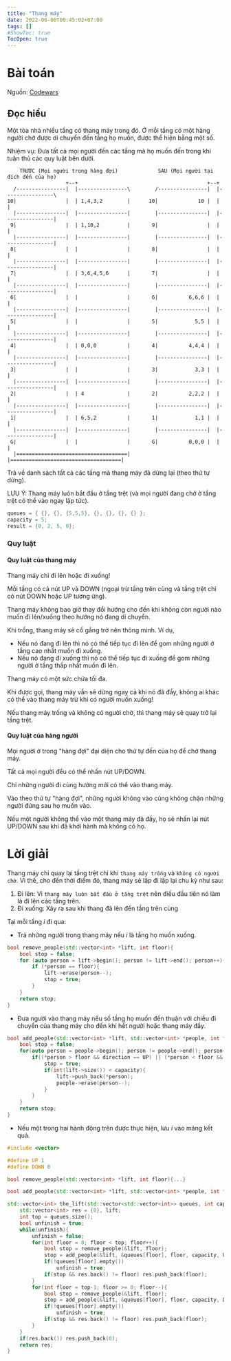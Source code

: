 ```yaml
---
title: "Thang máy"
date: 2022-06-06T00:45:02+07:00
tags: []
#ShowToc: true
TocOpen: true
---
```


# Bài toán
Nguồn: [Codewars](https://www.codewars.com/kata/58905bfa1decb981da00009e)
## Đọc hiểu
Một tòa nhà nhiều tầng có thang máy trong đó. Ở mỗi tầng có một hàng người chờ được di chuyển đến tầng họ muốn,  được thể hiện bằng một số.

Nhiệm vụ: Đưa tất cả mọi người đến các tầng mà họ muốn đến trong khi tuân thủ các quy luật bên dưới.
```text
    TRƯỚC (Mọi người trong hàng đợi)             SAU (Mọi người tại đích đến của họ)
                   +--+                                          +--+ 
  /----------------|  |----------------\        /----------------|  |----------------\
10|                |  | 1,4,3,2        |      10|             10 |  |                |
  |----------------|  |----------------|        |----------------|  |----------------|
 9|                |  | 1,10,2         |       9|                |  |                |
  |----------------|  |----------------|        |----------------|  |----------------|
 8|                |  |                |       8|                |  |                |
  |----------------|  |----------------|        |----------------|  |----------------|
 7|                |  | 3,6,4,5,6      |       7|                |  |                |
  |----------------|  |----------------|        |----------------|  |----------------|
 6|                |  |                |       6|          6,6,6 |  |                |
  |----------------|  |----------------|        |----------------|  |----------------|
 5|                |  |                |       5|            5,5 |  |                |
  |----------------|  |----------------|        |----------------|  |----------------|
 4|                |  | 0,0,0          |       4|          4,4,4 |  |                |
  |----------------|  |----------------|        |----------------|  |----------------|
 3|                |  |                |       3|            3,3 |  |                |
  |----------------|  |----------------|        |----------------|  |----------------|
 2|                |  | 4              |       2|          2,2,2 |  |                |
  |----------------|  |----------------|        |----------------|  |----------------|
 1|                |  | 6,5,2          |       1|            1,1 |  |                |
  |----------------|  |----------------|        |----------------|  |----------------|
 G|                |  |                |       G|          0,0,0 |  |                |
  |====================================|        |====================================|
```
Trả về danh sách tất cả các tầng mà thang máy đã dừng lại (theo thứ tự dừng).

LƯU Ý: Thang máy luôn bắt đầu ở tầng trệt (và mọi người đang chờ ở tầng trệt có thể vào ngay lập tức).

```cpp
queues = { {}, {}, {5,5,5}, {}, {}, {}, {} };
capacity = 5;
result = {0, 2, 5, 0};
```
### Quy luật
#### Quy luật của thang máy
Thang máy chỉ đi lên hoặc đi xuống!

Mỗi tầng có cả nút UP và DOWN (ngoại trừ tầng trên cùng và tầng trệt chỉ có nút DOWN hoặc UP tương ứng).

Thang máy không bao giờ thay đổi hướng cho đến khi không còn người nào muốn đi lên/xuống theo hướng nó đang di chuyển.

Khi trống, thang máy sẽ cố gắng trở nên thông minh. Ví dụ,
- Nếu nó đang đi lên thì nó có thể tiếp tục đi lên để gom những người ở tầng cao nhất muốn đi xuống.
- Nếu nó đang đi xuống thì nó có thể tiếp tục đi xuống để gom những người ở tầng thấp nhất muốn đi lên.

Thang máy có một sức chứa tối đa.

Khi được gọi, thang máy vẫn sẽ dừng ngay cả khi nó đã đầy, không ai khác có thể vào thang máy trừ khi có người muốn xuống!

Nếu thang máy trống và không có người chờ, thì thang máy sẽ quay trở lại tầng trệt.

#### Quy luật của hàng người
Mọi người ở trong "hàng đợi" đại diện cho thứ tự đến của họ để chờ thang máy.

Tất cả mọi người đều có thể nhấn nút UP/DOWN.

Chỉ những người đi cùng hướng mới có thể vào thang máy.

Vào theo thứ tự "hàng đợi", những người không vào cũng không chặn những người đứng sau họ muốn vào.

Nếu một người không thể vào một thang máy đã đầy, họ sẽ nhấn lại nút UP/DOWN sau khi đã khởi hành mà không có họ.

# Lời giải
Thang máy chỉ quay lại tầng trệt chỉ khi `thang máy trống` và `không có người chờ`. Vì thế, cho đến thời điểm đó, thang máy sẽ lặp đi lặp lại chu kỳ như sau:
1. Đi lên: Vì `thang máy luôn bắt đầu ở tầng trệt` nên điều đầu tiên nó làm là đi lên các tầng trên. 
2. Đi xuống: Xảy ra sau khi thang đã lên đến tầng trên cùng

Tại mỗi tầng $i$ đi qua:
- Trả những người trong thang máy nếu $i$ là tầng họ muốn xuống.
```cpp
bool remove_people(std::vector<int> *lift, int floor){
    bool stop = false;
    for (auto person = lift->begin(); person != lift->end(); person++){
        if (*person == floor){
            lift->erase(person--);
            stop = true;
        }     
    }
    return stop;
}
```
- Đưa người vào thang máy nếu số tầng họ muốn đến thuận với chiều đi chuyển của thang máy cho đến khi hết người hoặc thang máy đầy.
```cpp
bool add_people(std::vector<int> *lift, std::vector<int> *people, int floor, int capacity, int direction){
    bool stop = false;
    for(auto person = people->begin(); person != people->end(); person++){
        if((*person > floor && direction == UP) || (*person < floor && direction == DOWN)){
            stop = true;
            if(int(lift->size()) < capacity){
                lift->push_back(*person);
                people->erase(person--);
            }
        }
    }
    return stop;
}
```
- Nếu một trong hai hành động trên được thực hiện, lưu $i$ vào mảng kết quả.
```cpp
#include <vector>

#define UP 1
#define DOWN 0

bool remove_people(std::vector<int> *lift, int floor){...}

bool add_people(std::vector<int> *lift, std::vector<int> *people, int floor, int capacity, int direction){...}

std::vector<int> the_lift(std::vector<std::vector<int>> queues, int capacity) {
    std::vector<int> res = {0}, lift;
    int top = queues.size();
    bool unfinish = true;
    while(unfinish){
        unfinish = false;
        for(int floor = 0; floor < top; floor++){
            bool stop = remove_people(&lift, floor);
            stop = add_people(&lift, &queues[floor], floor, capacity, UP) || stop;
            if(!queues[floor].empty())
                unfinish = true;
            if(stop && res.back() != floor) res.push_back(floor);
        }
        for(int floor = top-1; floor >= 0; floor--){
            bool stop = remove_people(&lift, floor);
            stop = add_people(&lift, &queues[floor], floor, capacity, DOWN) || stop;
            if(!queues[floor].empty())
                unfinish = true;
            if(stop && res.back() != floor) res.push_back(floor);
        }
    }
    if(res.back()) res.push_back(0);
    return res;
}
```
